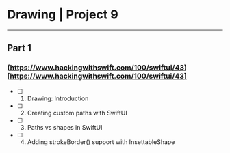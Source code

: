 #  Drawing | Project 9






___

## Part 1
### (https://www.hackingwithswift.com/100/swiftui/43)[https://www.hackingwithswift.com/100/swiftui/43]

- [ ] 1. Drawing: Introduction
- [ ] 2. Creating custom paths with SwiftUI
- [ ] 3. Paths vs shapes in SwiftUI
- [ ] 4. Adding strokeBorder() support with InsettableShape

